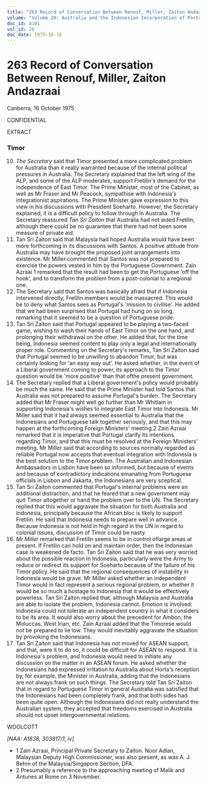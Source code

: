 ```yaml
---
title: "263 Record of Conversation Between Renouf, Miller, Zaiton Andazraai"
volume: "Volume 20: Australia and the Indonesian Incorporation of Portuguese Timor, 1974-1976"
doc_id: 8101
vol_id: 20
doc_date: 1975-10-16
---
```


# 263 Record of Conversation Between Renouf, Miller, Zaiton Andazraai

Canberra, 16 October 1975

CONFIDENTIAL

EXTRACT

### Timor

  10. _The Secretary_ said that Timor presented a more complicated problem for Australia than it really warranted because of the internal political pressures in Australia. The Secretary explained that the left wing of the ALP, and some of the ALP moderates, support Fretilin's demand for the independence of East Timor. The Prime Minister, most of the Cabinet, as well as Mr Fraser and Mr Peacock, sympathise with Indonesia's integrationist aspirations. The Prime Minister gave expression to this view in his discussions with President Soeharto. However, the Secretary explained, it is a difficult policy to follow through in Australia. The Secretary reassured _Tan Sri Zaiton_ that Australia had not aided Fretilin, although there could be no guarantee that there had not been some measure of private aid.
  11. Tan Sri Zaiton said that Malaysia had hoped Australia would have been more forthcoming in its discussions with Santos. A positive attitude from Australia may have brought the proposed joint arrangements into existence. Mr Miller commented that Santos was not prepared to exercise the powers vested in him by the Portuguese Government. Zain Azraai 1 remarked that the result had been to get the Portuguese 'off the hook', and to transform the problem from a post-colonial to a regional one.
  12. The Secretary said that Santos was basically afraid that if Indonesia intervened directly, Fretilin members would be massacred. This would be to deny what Santos sees as Portugal's 'mission to civilise'. He added that we had been surprised that Portugal had hung on so long, remarking that it seemed to be a question of Portuguese pride.
  13. Tan Sri Zaiton said that Portugal appeared to be playing a two-faced game, wishing to wash their hands of East Timor on the one hand, and prolonging their withdrawal on the other. He added that, for the time being, Indonesia seemed content to play only a legal and internationally proper role. Commenting on the Secretary's remarks, Tan Sri Zaiton said that Portugal seemed to be unwilling to abandon Timor, but was certainly looking for 'an easy way out'. He asked whether, in the event of a Liberal government coming to power, its approach to the Timor question would be 'more positive' than that ofthe present government.
  14. The Secretary replied that a Liberal government's policy would probably be much the same. He said that the Prime Minister had told Santos that Australia was not prepared to assume Portugal's burden. The Secretary added that Mr Fraser might well go further than Mr Whitlam in supporting Indonesia's wishes to integrate East Timor into Indonesia. Mr Miller said that it had always seemed essential to Australia that the Indonesians and Portuguese talk together seriously, and that this may happen at the forthcoming Foreign Ministers' meeting.2 Zain Azraai remarked that it is imperative that Portugal clarify its intentions regarding Timor, and that this must be resolved at the Foreign Ministers' meeting. Mr Miller said that according to sources normally regarded as reliable Portugal now accepts that eventual integration with Indonesia is the best solution to the Timor problem. The Australian and Indonesian Ambassadors in Lisbon have been so informed, but because of events and because of contradictory indications emanating from Portuguese officials in Lisbon and Jakarta, the Indonesians are very sceptical.
  15. Tan Sri Zaiton commented that Portugal's internal problems were an additional distraction, and that he feared that a new government may quit Timor altogether or hand the problem over to the UN. The Secretary replied that this would aggravate the situation for both Australia and Indonesia, principally because the African bloc is likely to support Fretilin. He said that Indonesia needs to prepare well in advance. Because Indonesia is not held in high regard in the UN in regard to colonial issues, discussion of Timor could be nasty.
  16. _Mr Miller_ remarked that Fretilin seems to be in control oflarge areas at present. If Fretilin can hold on and maintain order, then the Indonesian case is weakened de facto. Tan Sri Zaiton said that he was very worried about the possible reaction in Indonesia, particularly were the Army to reduce or redirect its support for Soeharto because of the failure of his Timor policy. He said that the regional consequences of instability in Indonesia would be grave. Mr Miller asked whether an independent Timor would in fact represent a serious regional problem, or whether it would be so much a hostage to Indonesia that it would be effectively powerless. Tan Sri Zaiton replied that, although Malaysia and Australia are able to isolate the problem, Indonesia cannot. Emotion is involved: Indonesia could not tolerate an independent country in what it considers to be its area. It would also worry about the precedent for Ambon, the Moluccas, West Irian, etc. Zain Azraai added that the Timorese would not be prepared to lie low. They would inevitably aggravate the situation by provoking the Indonesians.
  17. Tan Sri Zaiton said that Indonesia has not moved for ASEAN support, and that, were it to do so, it could be difficult for ASEAN to respond. It is Indonesia's problem, and Indonesia would need to initiate any discussion on the matter in an ASEAN forum. He asked whether the Indonesians had expressed irritation to Australia about Horta's reception by, for example, the Minister in Australia, adding that the Indonesians are not always frank on such things. The Secretary told Tan Sri Zaiton that in regard to Portuguese Timor in general Australia was satisfied that the Indonesians had been completely frank, and that both sides had been quite open. Although the Indonesians did not really understand the Australian system, they accepted that freedoms exercised in Australia should not upset intergovernmental relations.



WOOLCOTT

_[NAA: A1838, 303817/1, iv]_

  * 1 Zain Azraai, Principal Private Secretary to Zaiton. Noor Adlan, Malaysian Deputy High Commissioner, was also present, as was A. J. Behm of the Malaysia/Singapore Section, DFA.
  * 2 Presumably a reference to the approaching meeting of Malik and Antunes at Rome on 3 November.


